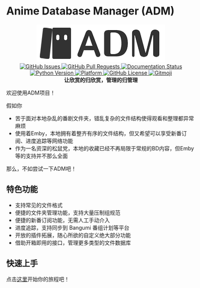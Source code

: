 # Anime Database Manager (ADM)

<div align="center">
    <div>
        <img src="./mini_logo.png" alt="Logo"/>
    </div>
    <div>
        <a href="https://github.com/yhdsl/Anime-Database-Manager/issues">
            <img src="https://img.shields.io/github/issues/yhdsl/Anime-Database-Manager" alt="GitHub Issues">
        </a>
        <a href="https://github.com/yhdsl/Anime-Database-Manager/pulls">
            <img src="https://img.shields.io/github/issues-pr/yhdsl/Anime-Database-Manager" alt="GitHub Pull Requests">
        </a>
        <a href="https://Anime-Database-Manager.readthedocs.io/zh_CN/latest/?badge=latest">
            <img src="https://readthedocs.org/projects/Anime-Database-Manager/badge/?version=latest" alt="Documentation Status"/>
        </a>
    </div>
    <div>
        <a href="https://www.python.org/downloads/">
            <img src="https://img.shields.io/badge/python-3.10-blue" alt="Python Version">
        </a>
        <a href="https://github.com/yhdsl/Anime-Database-Manager">
            <img src="https://img.shields.io/badge/platform-Windows-lightgrey" alt="Platform">
        </a>
        <a href="https://github.com/yhdsl/Anime-Database-Manager/blob/main/LICENSE">
            <img src="https://img.shields.io/github/license/yhdsl/Anime-Database-Manager" alt="GitHub License">
        </a>
        <a href="https://gitmoji.dev">
          <img src="https://img.shields.io/badge/gitmoji-%20😜%20😍-FFDD67.svg" alt="Gitmoji">
        </a>
    </div>
    <div>
        <b>让欣赏的归欣赏，管理的归管理</b>
    </div>
</div>

欢迎使用ADM项目！

假如你

- 苦于面对本地杂乱的番剧文件夹，错乱复杂的文件结构使得观看和整理都异常麻烦
- 使用着Emby，本地拥有着整齐有序的文件结构，但又希望可以享受新番订阅、进度追踪等网络功能
- 作为一名资深的松鼠党，本地的收藏已经不再局限于常规的BD内容，但Emby等的支持并不那么全面

那么，不如尝试一下ADM吧！

## 特色功能

+ 支持常见的文件格式
+ 便捷的文件夹管理功能，支持大量压制组规范
+ 便捷的新番订阅功能，无需人工手动介入
+ 进度追踪，支持同步到 Bangumi 番组计划等平台
+ 开放的插件拓展，随心所欲的自定义绝大部分功能
+ 借助开箱即用的接口，管理更多类型的文件数据库

## 快速上手

点击[这里](https://Anime-Database-Manager.readthedocs.io/zh_CN/latest/)开始你的旅程吧！
